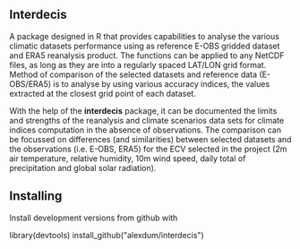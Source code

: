 <!-- README.md is generated from README.Rmd. Please edit that file -->
Interdecis
----------

A package designed in R that provides capabilities to analyse the various climatic datasets performance using as reference E-OBS gridded dataset and ERA5 reanalysis product. The functions can be applied to any NetCDF files, as long as they are into a regularly spaced LAT/LON grid format. Method of comparison of the selected datasets and reference data (E-OBS/ERA5) is to analyse by using various accuracy indices, the values extracted at the closest grid point of each dataset.

With the help of the **interdecis** package, it can be documented the limits and strengths of the reanalysis and climate scenarios data sets for climate indices computation in the absence of observations. The comparison can be focussed on differences (and similarities) between selected datasets and the observations (i.e. E-OBS, ERA5) for the ECV selected in the project (2m air temperature, relative humidity, 10m wind speed, daily total of precipitation and global solar radiation).

Installing
----------

Install development versions from github with

library(devtools) install\_github("alexdum/interdecis")

